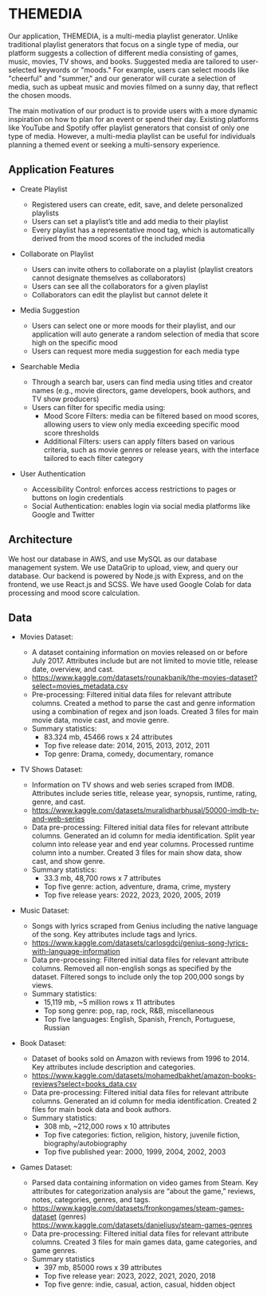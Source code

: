 # THEMEDIA

Our application, THEMEDIA,  is a multi-media playlist generator. Unlike traditional playlist generators that focus on a single type of media, our platform suggests a collection of different media consisting of games, music, movies, TV shows, and books. Suggested media are tailored to user-selected keywords or "moods." For example, users can select moods  like "cheerful" and "summer," and our generator will curate a selection of media, such as upbeat music and movies filmed on a sunny day, that reflect the chosen moods.

The main motivation of our product is to provide users with a more dynamic inspiration on how to plan for an event or spend their day. Existing platforms like YouTube and Spotify offer playlist generators that consist of only one type of media. However, a multi-media playlist can be useful for individuals planning a themed event or seeking a multi-sensory experience. 

## Application Features
- Create Playlist
  - Registered users can create, edit, save, and delete personalized playlists
  - Users can set a playlist’s title and add media to their playlist
  - Every playlist has a representative mood tag, which is automatically derived from the mood scores of the included media
    
- Collaborate on Playlist
  - Users can invite others to collaborate on a playlist (playlist creators cannot designate themselves as collaborators)
  - Users can see all the collaborators for a given playlist
  - Collaborators can edit the playlist but cannot delete it
    
- Media Suggestion
  - Users can select one or more moods for their playlist, and our application will auto generate a random selection of media that score high on the specific mood
  - Users can request more media suggestion for each media type
    
- Searchable Media
  - Through a search bar, users can find media using titles and creator names (e.g., movie directors, game developers, book authors, and TV show producers)
  - Users can filter for specific media using:
    - Mood Score Filters: media can be filtered based on mood scores, allowing users to view only media exceeding specific mood score thresholds
    - Additional Filters: users can apply filters based on various criteria, such as movie genres or release years, with the interface tailored to each filter category

- User Authentication
  - Accessibility Control: enforces access restrictions to pages or buttons on login credentials
  - Social Authentication: enables login via social media platforms like Google and Twitter


## Architecture
We host our database in AWS, and use MySQL as our database management system. We use DataGrip to upload, view, and query our database. Our backend is powered by Node.js with Express, and on the frontend, we use React.js and SCSS. We have used Google Colab for data processing and mood score calculation. 

## Data
- Movies Dataset:
  - A dataset containing information on movies released on or before July 2017. Attributes include but are not limited to movie title, release date, overview, and cast.
  - https://www.kaggle.com/datasets/rounakbanik/the-movies-dataset?select=movies_metadata.csv
  - Pre-processing: Filtered initial data files for relevant attribute columns. Created a method to parse the cast and genre information using a combination of regex and json loads. Created 3 files for main movie data, movie cast, and movie genre.
  - Summary statistics:
    - 83.324 mb, 45466 rows x 24 attributes
    - Top five release date: 2014, 2015, 2013, 2012, 2011
    - Top genre: Drama, comedy, documentary, romance

- TV Shows Dataset:
  - Information on TV shows and web series scraped from IMDB. Attributes include series title, release year, synopsis, runtime, rating, genre, and cast.
  - https://www.kaggle.com/datasets/muralidharbhusal/50000-imdb-tv-and-web-series
  - Data pre-processing: Filtered initial data files for relevant attribute columns. Generated an id column for media identification. Split year column into release year and end year columns. Processed runtime column into a number. Created 3 files for main show data, show cast, and show genre.
  - Summary statistics:
    - 33.3 mb, 48,700 rows x 7 attributes
    - Top five genre: action, adventure, drama, crime, mystery
    - Top five release years: 2022, 2023, 2020, 2005, 2019

- Music Dataset:
  - Songs with lyrics scraped from Genius including the native language of the song. Key attributes include tags and lyrics. 
  - https://www.kaggle.com/datasets/carlosgdcj/genius-song-lyrics-with-language-information 
  - Data pre-processing: Filtered initial data files for relevant attribute columns. Removed all non-english songs as specified by the dataset. Filtered songs to include only the top 200,000 songs by views. 
  - Summary statistics:
    - 15,119 mb, ~5 million rows x 11 attributes
    - Top song genre: pop, rap, rock, R&B, miscellaneous
    - Top five languages: English, Spanish, French, Portuguese, Russian

- Book Dataset:
  - Dataset of books sold on Amazon with reviews from 1996 to 2014. Key attributes include description and categories.
  - https://www.kaggle.com/datasets/mohamedbakhet/amazon-books-reviews?select=books_data.csv
  - Data pre-processing: Filtered initial data files for relevant attribute columns. Generated an id column for media identification. Created 2 files for main book data and book authors.
  - Summary statistics:
    - 308 mb, ~212,000 rows x 10 attributes
    - Top five categories: fiction, religion, history, juvenile fiction, biography/autobiography
    - Top five published year: 2000, 1999, 2004, 2002, 2003

- Games Dataset:
  - Parsed data containing information on video games from Steam. Key attributes for categorization analysis are “about the game,” reviews, notes, categories, genres, and tags.
  - https://www.kaggle.com/datasets/fronkongames/steam-games-dataset (genres) https://www.kaggle.com/datasets/danieliusv/steam-games-genres 
  - Data pre-processing: Filtered initial data files for relevant attribute columns. Created 3 files for main games data, game categories, and game genres.
  - Summary statistics
    - 397 mb, 85000 rows x 39 attributes
    - Top five release year: 2023, 2022, 2021, 2020, 2018
    - Top five genre: indie, casual, action, casual, hidden object
